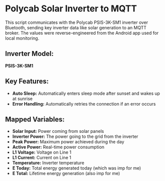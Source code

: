 # Polycab Solar Inverter to MQTT

This script communicates with the Polycab PSIS-3K-SM1 inverter over Bluetooth, sending key inverter data like solar generation to an MQTT broker. The values were reverse-engineered from the Android app used for local monitoring.

## Inverter Model:
**PSIS-3K-SM1**

## Key Features:
- **Auto Sleep:** Automatically enters sleep mode after sunset and wakes up at sunrise
- **Error Handling:** Automatically retries the connection if an error occurs

## Mapped Variables:
- **Solar Input:** Power coming from solar panels
- **Inverter Power:** The power going to the grid from the inverter
- **Peak Power:** Maximum power achieved during the day
- **Active Power:** Real-time power consumption
- **L1 Voltage:** Voltage on Line 1
- **L1 Current:** Current on Line 1
- **Temperature:** Inverter temperature
- **E Today:** Total energy generated today (which was imp for me)
- **E Total:** Lifetime energy generation (also imp for me)
